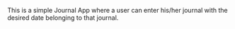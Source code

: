 This is a simple Journal App where a user can enter his/her journal with the desired date belonging to that journal.
